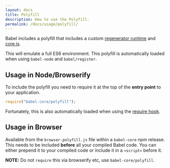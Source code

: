 ```yaml
---
layout: docs
title: Polyfill
description: How to use the Polyfill.
permalink: /docs/usage/polyfill/
---
```


<p class="lead">
  Babel includes a polyfill that includes a custom
  <a href="https://github.com/facebook/regenerator/blob/master/runtime.js">regenerator runtime</a>
  and <a href="https://github.com/zloirock/core-js">core.js</a>.
</p>

This will emulate a full ES6 environment. This polyfill is automatically loaded
when using `babel-node` and `babel/register`.

## Usage in Node/Browserify

To include the polyfill you need to require it at the top of the **entry point**
to your application.

```js
require("babel-core/polyfill");
```

Fortunately, this is also automatically loaded when using the
[require hook](/docs/usage/require).

## Usage in Browser

Available from the `browser-polyfill.js` file within a `babel-core` npm release.
This needs to be included **before** all your compiled Babel code. You can either
prepend it to your compiled code or include it in a `<script>`
before it.

**NOTE:** Do not `require` this via browserify etc, use `babel-core/polyfill`.
